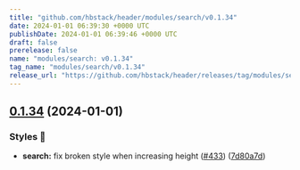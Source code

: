 ```yaml
---
title: "github.com/hbstack/header/modules/search/v0.1.34"
date: 2024-01-01 06:39:30 +0000 UTC
publishDate: 2024-01-01 06:39:46 +0000 UTC
draft: false
prerelease: false
name: "modules/search: v0.1.34"
tag_name: "modules/search/v0.1.34"
release_url: "https://github.com/hbstack/header/releases/tag/modules/search/v0.1.34"
---
```


## [0.1.34](https://github.com/hbstack/header/compare/modules/search/v0.1.33...modules/search/v0.1.34) (2024-01-01)


### Styles 🎨

* **search:** fix broken style when increasing height ([#433](https://github.com/hbstack/header/issues/433)) ([7d80a7d](https://github.com/hbstack/header/commit/7d80a7da4d993977f1fb3f233b773ce108f4782c))
